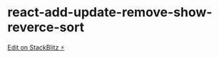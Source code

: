 # react-add-update-remove-show-reverce-sort

[Edit on StackBlitz ⚡️](https://stackblitz.com/edit/react-add-update-remove-show-reverce-sort)